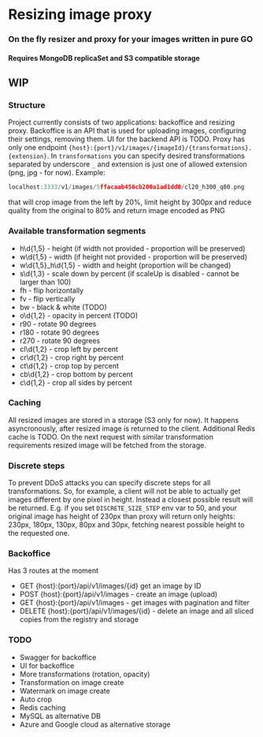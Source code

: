 # Resizing image proxy
### On the fly resizer and proxy for your images written in pure GO

#### Requires MongoDB replicaSet and S3 compatible storage

## WIP

### Structure
Project currently consists of two applications: backoffice and resizing proxy. Backoffice is an API that is
used for uploading images, configuring their settings, removing them. UI for the backend API is TODO. Proxy
has only one endpoint `{host}:{port}/v1/images/{imageId}/{transformations}.{extension}`. In `transformations` you can specify
desired transformations separated by underscore `_` and extension is just one of allowed extension (png, jpg - for now). 
Example:
```go
localhost:3333/v1/images/5ffacaab456cb200a1ad1dd0/cl20_h300_q80.png
```
that will crop image from the left by 20%, limit height by 300px and reduce quality from the original to 80% 
and return image encoded as PNG

### Available transformation segments
* h\d{1,5} - height (if width not provided - proportion will be preserved)
* w\d{1,5} - width (if height not provided - proportion will be preserved)
* w\d{1,5}_h\d{1,5} - width and height (proportion will be changed)
* s\d{1,3} - scale down by percent (if scaleUp is disabled - cannot be larger than 100)
* fh - flip horizontally
* fv - flip vertically
* bw - black & white (TODO)
* o\d{1,2} - opacity in percent (TODO)
* r90 - rotate 90 degrees
* r180 - rotate 90 degrees
* r270 - rotate 90 degrees
* cl\d{1,2} - crop left by percent
* cr\d{1,2} - crop right by percent
* ct\d{1,2} - crop top by percent
* cb\d{1,2} - crop bottom by percent
* c\d{1,2} - crop all sides by percent

### Caching
All resized images are stored in a storage (S3 only for now). It happens asyncronously,
after resized image is returned to the client. Additional Redis cache is TODO. On the next
request with similar transformation requirements resized image will be fetched from the storage.

### Discrete steps
To prevent DDoS attacks you can specify discrete steps for all transformations. So, for example,
a client will not be able to actually get images different by one pixel in height. Instead a closest possible
result will be returned. E.g. if you set `DISCRETE_SIZE_STEP` env var to 50, and your original image has height of
230px than proxy will return only heights: 230px, 180px, 130px, 80px and 30px, fetching nearest possible height to the
requested one.

### Backoffice
Has 3 routes at the moment
* GET {host}:{port}/api/v1/images/{id} get an image by ID
* POST {host}:{port}/api/v1/images - create an image (upload)
* GET {host}:{port}/api/v1/images - get images with pagination and filter
* DELETE {host}:{port}/api/v1/images/{id} - delete an image and all sliced copies from the registry and storage

### TODO
* Swagger for backoffice
* UI for backoffice
* More transformations (rotation, opacity)
* Transformation on image create
* Watermark on image create
* Auto crop
* Redis caching
* MySQL as alternative DB
* Azure and Google cloud as alternative storage


